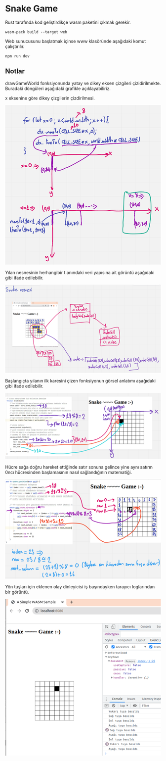 # Snake Game

Rust tarafında kod geliştirdikçe wasm paketini çıkmak gerekir.

```shell
wasm-pack build --target web
```

Web sunucusunu başlatmak içinse www klasöründe aşağıdaki komut çalıştırılır.

```shell
npm run dev
```

## Notlar

drawGameWorld fonksiyonunda yatay ve dikey eksen çizgileri çizidirilmekte. Buradaki döngüleri aşağıdaki grafikle açıklayabiliriz.

x eksenine göre dikey çizgilerin çizdirilmesi.

![../images/snake_game_01.png](../images/snake_game_01.png)

Yılan nesnesinin herhangibir t anındaki veri yapısına ait görüntü aşağıdaki gibi ifade edilebilir.

![../images/snake_game_02.png](../images/snake_game_02.png)

Başlangıçta yılanın ilk karesini çizen fonksiyonun görsel anlatımı aşağıdaki gibi ifade edilebilir.

![../images/snake_game_03.png](../images/snake_game_03.png)

Hücre sağa doğru hareket ettiğinde satır sonuna gelince yine aynı satırın 0ncı hücresinden başlamasının nasıl sağlandığının matematiği.

![../images/snake_game_04.png](../images/snake_game_04.png)

Yön tuşları için eklenen olay dinleyicisi iş başındayken tarayıcı loglarından bir görüntü.

![../images/snake_game_05.png](../images/snake_game_05.png)